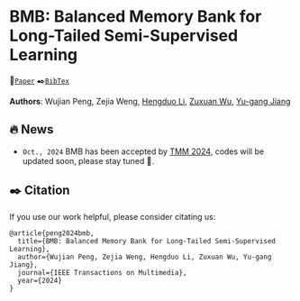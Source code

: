 # BMB: Balanced Memory Bank for Long-Tailed Semi-Supervised Learning
 :bookmark_tabs:[`Paper`]() 
 :black_nib:[`BibTex`](#black_nib-citation) 
 
**Authors**: Wujian Peng, Zejia Weng, [Hengduo Li](https://henrylee2570.github.io/), [Zuxuan Wu](https://zxwu.azurewebsites.net/), [Yu-gang Jiang](https://scholar.google.com/citations?user=f3_FP8AAAAAJ&hl=en)

## :fire: News
* `Oct., 2024` BMB has been accepted by [TMM 2024](https://ieeexplore.ieee.org/xpl/RecentIssue.jsp?punumber=6046), codes will be updated soon, please stay tuned :tada:.

## :black_nib: Citation
If you use our work helpful, please consider citating us:

```
@article{peng2024bmb,
  title={BMB: Balanced Memory Bank for Long-Tailed Semi-Supervised Learning},
  author={Wujian Peng, Zejia Weng, Hengduo Li, Zuxuan Wu, Yu-gang Jiang}, 
  journal={IEEE Transactions on Multimedia},
  year={2024}
}
```
